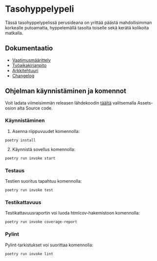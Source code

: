 # Tasohyppelypeli

Tässä tasohyppelypelissä perusideana on yrittää päästä mahdollisimman korkealle putoamatta, hyppelemällä tasolta toiselle sekä kerätä kolikoita matkalla.

## Dokumentaatio

* [Vaatimusmäärittely](https://github.com/lahlint/ot-harjoitustyo/blob/main/dokumentaatio/vaatimusmaarittely.md)
* [Työaikakirjanpito](https://github.com/lahlint/ot-harjoitustyo/blob/main/dokumentaatio/tyoaikakirjanpito.md)
* [Arkkitehtuuri](https://github.com/lahlint/ot-harjoitustyo/blob/main/dokumentaatio/arkkitehtuuri.md)
* [Changelog](https://github.com/lahlint/ot-harjoitustyo/blob/main/dokumentaatio/changelog.md)

## Ohjelman käynnistäminen ja komennot

Voit ladata viimeisimmän releasen lähdekoodin [täältä](https://github.com/lahlint/ot-harjoitustyo/releases/tag/viikko5) valitsemalla Assets-osion alta Source code.

### Käynnistäminen

1. Asenna riippuvuudet komennolla:

```poetry install```

2. Käynnistä sovellus komennolla:

```poetry run invoke start```

### Testaus

Testien suoritus tapahtuu komennolla:

```poetry run invoke test```

### Testikattavuus

Testikattavuusraportin voi luoda htmlcov-hakemistoon komennolla:

```poetry run invoke coverage-report```

### Pylint

Pylint-tarkistukset voi suorittaa komennolla:

```poetry run invoke lint```
